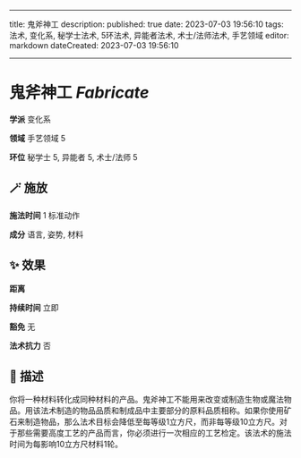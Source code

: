 
---
title: 鬼斧神工
description: 
published: true
date: 2023-07-03 19:56:10
tags: 法术, 变化系, 秘学士法术, 5环法术, 异能者法术, 术士/法师法术, 手艺领域
editor: markdown
dateCreated: 2023-07-03 19:56:10

---

# **鬼斧神工** *Fabricate*

**学派** 变化系 

**领域** 手艺领域 5

**环位** 秘学士 5, 异能者 5, 术士/法师 5

## 🪄 施放

**施法时间** 1 标准动作

**成分** 语言, 姿势, 材料

## ✨ 效果  

**距离**   

**持续时间** 立即 

**豁免** 无

**法术抗力** 否

## 📖 描述

你将一种材料转化成同种材料的产品。鬼斧神工不能用来改变或制造生物或魔法物品。用该法术制造的物品品质和制成品中主要部分的原料品质相称。如果你使用矿石来制造物品，那么法术目标会降低至每等级1立方尺，而非每等级10立方尺。对于那些需要高度工艺的产品而言，你必须进行一次相应的工艺检定。该法术的施法时间为每影响10立方尺材料1轮。
    
